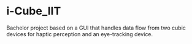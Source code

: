 # i-Cube_IIT
Bachelor project based on a GUI that handles data flow from two cubic devices for haptic perception and an eye-tracking device.
